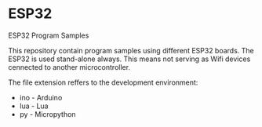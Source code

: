 # ESP32
ESP32 Program Samples

This repository contain program samples using different ESP32 boards. The ESP32 is used stand-alone always. This means not serving as Wifi devices cennected to another microcontroller.

The file extension reffers to the development environment:

- ino - Arduino
- lua - Lua
- py - Micropython
